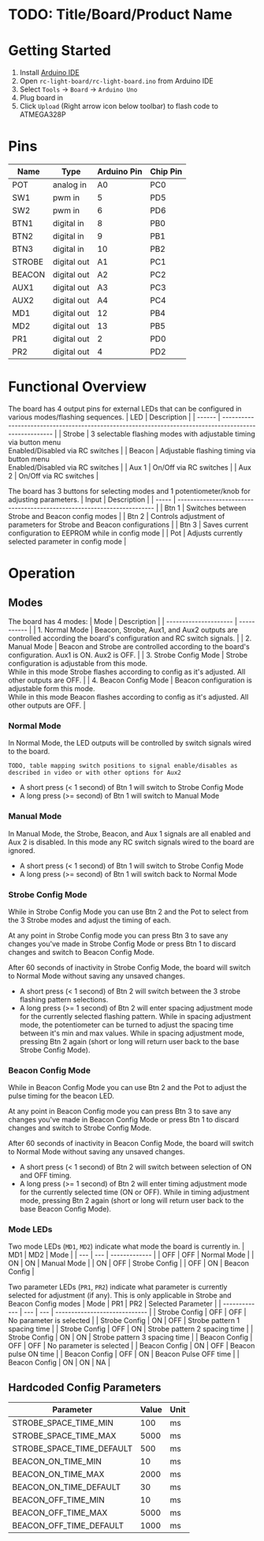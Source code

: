 # TODO: Title/Board/Product Name

# Getting Started
1. Install [Arduino IDE](https://www.arduino.cc/en/software)
2. Open `rc-light-board/rc-light-board.ino` from Arduino IDE
3. Select `Tools` -> `Board` -> `Arduino Uno`
4. Plug board in
5. Click `Upload` (Right arrow icon below toolbar) to flash code to ATMEGA328P

# Pins
| Name   | Type        | Arduino Pin | Chip Pin |
| ------ | ----------- | ----------- | -------- |
| POT    | analog in   | A0          | PC0      |
| SW1    | pwm in      | 5           | PD5      |
| SW2    | pwm in      | 6           | PD6      |
| BTN1   | digital in  | 8           | PB0      |
| BTN2   | digital in  | 9           | PB1      |
| BTN3   | digital in  | 10          | PB2      |
| STROBE | digital out | A1          | PC1      |
| BEACON | digital out | A2          | PC2      |
| AUX1   | digital out | A3          | PC3      |
| AUX2   | digital out | A4          | PC4      |
| MD1    | digital out | 12          | PB4      |
| MD2    | digital out | 13          | PB5      |
| PR1    | digital out | 2           | PD0      |
| PR2    | digital out | 4           | PD2      |

# Functional Overview
The board has 4 output pins for external LEDs that can be configured in various modes/flashing sequences.
| LED    | Description                                                                                            |
| ------ | ------------------------------------------------------------------------------------------------------ |
| Strobe | 3 selectable flashing modes with adjustable timing via button menu<br>Enabled/Disabled via RC switches |
| Beacon | Adjustable flashing timing via button menu<br>Enabled/Disabled via RC switches                         |
| Aux 1  | On/Off via RC switches                                                                                 |
| Aux 2  | On/Off via RC switches                                                                                 |

The board has 3 buttons for selecting modes and 1 potentiometer/knob for adjusting parameters.
| Input | Description                                                            |
| ----- | ---------------------------------------------------------------------- |
| Btn 1 | Switches between Strobe and Beacon config modes                        |
| Btn 2 | Controls adjustment of parameters for Strobe and Beacon configurations |
| Btn 3 | Saves current configuration to EEPROM while in config mode             |
| Pot   | Adjusts currently selected parameter in config mode                    |

# Operation
## Modes
The board has 4 modes:
| Mode                  | Description |
| --------------------- | ----------- |
| 1. Normal Mode        | Beacon, Strobe, Aux1, and Aux2 outputs are controlled according the board's configuration and RC switch signals. |
| 2. Manual Mode        | Beacon and Strobe are controlled according to the board's configuration.  Aux1 is ON. Aux2 is OFF. |
| 3. Strobe Config Mode | Strobe configuration is adjustable from this mode.<br>While in this mode Strobe flashes according to config as it's adjusted.  All other outputs are OFF. |
| 4. Beacon Config Mode | Beacon configuration is adjustable form this mode.<br>While in this mode Beacon flashes according to config as it's adjusted.  All other outputs are OFF. |

### Normal Mode
In Normal Mode, the LED outputs will be controlled by switch signals wired to the board.

`TODO, table mapping switch positions to signal enable/disables as described in video or with other options for Aux2`

- A short press (< 1 second) of Btn 1 will switch to Strobe Config Mode
- A long press (>= second) of Btn 1 will switch to Manual Mode

### Manual Mode
In Manual Mode, the Strobe, Beacon, and Aux 1 signals are all enabled and Aux 2 is disabled.  In this mode any RC switch signals wired to the board are ignored.
- A short press (< 1 second) of Btn 1 will switch to Strobe Config Mode
- A long press (>= second) of Btn 1 will switch back to Normal Mode

### Strobe Config Mode
While in Strobe Config Mode you can use Btn 2 and the Pot to select from the 3 Strobe modes and adjust the timing of each.

At any point in Strobe Config mode you can press Btn 3 to save any changes you've made in Strobe Config Mode or press Btn 1 to discard changes and switch to Beacon Config Mode.

After 60 seconds of inactivity in Strobe Config Mode, the board will switch to Normal Mode without saving any unsaved changes.

 - A short press (< 1 second) of Btn 2 will switch between the 3 strobe flashing pattern selections.  
 - A long press (>= 1 second) of Btn 2 will enter spacing adjustment mode for the currently selected flashing pattern.  While in spacing adjustment mode, the potentiometer can be turned to adjust the spacing time between it's min and max values.  While in spacing adjustment mode, pressing Btn 2 again (short or long will return user back to the base Strobe Config Mode).

### Beacon Config Mode
While in Beacon Config Mode you can use Btn 2 and the Pot to adjust the pulse timing for the beacon LED.

At any point in Beacon Config mode you can press Btn 3 to save any changes you've made in Beacon Config Mode or press Btn 1 to discard changes and switch to Strobe Config Mode.

After 60 seconds of inactivity in Beacon Config Mode, the board will switch to Normal Mode without saving any unsaved changes.

 - A short press (< 1 second) of Btn 2 will switch between selection of ON and OFF timing.
 - A long press (>= 1 second) of Btn 2 will enter timing adjustment mode for the currently selected time (ON or OFF).  While in timing adjustment mode, pressing Btn 2 again (short or long will return user back to the base Beacon Config Mode).

### Mode LEDs
Two mode LEDs (`MD1`, `MD2`) indicate what mode the board is currently in.
| MD1 | MD2 | Mode          |
| --- | --- | ------------- |
| OFF | OFF | Normal Mode   |
| ON  | ON  | Manual Mode   |
| ON  | OFF | Strobe Config |
| OFF | ON  | Beacon Config |

Two parameter LEDs (`PR1`, `PR2`) indicate what parameter is currently selected for adjustment (if any).  This is only applicable in Strobe and Beacon Config modes
| Mode          | PR1 | PR2 | Selected Parameter            |
| ------------- | --- | --- | ----------------------------- |
| Strobe Config | OFF | OFF | No parameter is selected      |
| Strobe Config | ON  | OFF | Strobe pattern 1 spacing time |
| Strobe Config | OFF | ON  | Strobe pattern 2 spacing time |
| Strobe Config | ON  | ON  | Strobe pattern 3 spacing time |
| Beacon Config | OFF | OFF | No parameter is selected      |
| Beacon Config | ON  | OFF | Beacon pulse ON time          |
| Beacon Config | OFF | ON  | Beacon Pulse OFF time         |
| Beacon Config | ON  | ON  | NA                            |

## Hardcoded Config Parameters
| Parameter                 | Value | Unit |
| ------------------------- | ----- | ---- |
| STROBE_SPACE_TIME_MIN     | 100   | ms   |
| STROBE_SPACE_TIME_MAX     | 5000  | ms   |
| STROBE_SPACE_TIME_DEFAULT | 500   | ms   |
| BEACON_ON_TIME_MIN        | 10    | ms   |
| BEACON_ON_TIME_MAX        | 2000  | ms   |
| BEACON_ON_TIME_DEFAULT    | 30    | ms   |
| BEACON_OFF_TIME_MIN       | 10    | ms   |
| BEACON_OFF_TIME_MAX       | 5000  | ms   |
| BEACON_OFF_TIME_DEFAULT   | 1000  | ms   |
